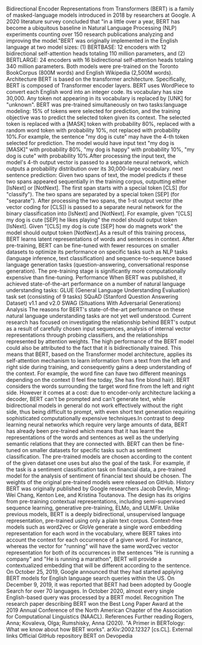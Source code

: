 Bidirectional Encoder Representations from Transformers (BERT) is a
family of masked-language models introduced in 2018 by researchers at
Google. A 2020 literature survey concluded that \"in a little over a
year, BERT has become a ubiquitous baseline in Natural Language
Processing (NLP) experiments counting over 150 research publications
analyzing and improving the model.\"BERT was originally implemented in
the English language at two model sizes: (1) BERTBASE: 12 encoders with
12 bidirectional self-attention heads totaling 110 million parameters,
and (2) BERTLARGE: 24 encoders with 16 bidirectional self-attention
heads totaling 340 million parameters. Both models were pre-trained on
the Toronto BookCorpus (800M words) and English Wikipedia (2,500M
words). Architecture BERT is based on the transformer architecture.
Specifically, BERT is composed of Transformer encoder layers. BERT uses
WordPiece to convert each English word into an integer code. Its
vocabulary has size 30,000. Any token not appearing in its vocabulary is
replaced by \[UNK\] for \"unknown\". BERT was pre-trained simultaneously
on two tasks:language modeling: 15% of tokens were selected for
prediction, and the training objective was to predict the selected token
given its context. The selected token is replaced with a \[MASK\] token
with probability 80%, replaced with a random word token with probability
10%, not replaced with probability 10%.For example, the sentence \"my
dog is cute\" may have the 4-th token selected for prediction. The model
would have input text \"my dog is \[MASK\]\" with probability 80%, \"my
dog is happy\" with probability 10%, \"my dog is cute\" with probability
10%.After processing the input text, the model\'s 4-th output vector is
passed to a separate neural network, which outputs a probability
distribution over its 30,000-large vocabulary. next sentence prediction:
Given two spans of text, the model predicts if these two spans appeared
sequentially in the training corpus, outputting either \[IsNext\] or
\[NotNext\]. The first span starts with a special token \[CLS\] (for
\"classify\"). The two spans are separated by a special token \[SEP\]
(for \"separate\"). After processing the two spans, the 1-st output
vector (the vector coding for \[CLS\]) is passed to a separate neural
network for the binary classification into \[IsNext\] and \[NotNext\].
For example, given \"\[CLS\] my dog is cute \[SEP\] he likes playing\"
the model should output token \[IsNext\]. Given \"\[CLS\] my dog is cute
\[SEP\] how do magnets work\" the model should output token
\[NotNext\].As a result of this training process, BERT learns latent
representations of words and sentences in context. After pre-training,
BERT can be fine-tuned with fewer resources on smaller datasets to
optimize its performance on specific tasks such as NLP tasks (language
inference, text classification) and sequence-to-sequence based language
generation tasks (question-answering, conversational response
generation). The pre-training stage is significantly more
computationally expensive than fine-tuning. Performance When BERT was
published, it achieved state-of-the-art performance on a number of
natural language understanding tasks: GLUE (General Language
Understanding Evaluation) task set (consisting of 9 tasks) SQuAD
(Stanford Question Answering Dataset) v1.1 and v2.0 SWAG (Situations
With Adversarial Generations) Analysis The reasons for BERT\'s
state-of-the-art performance on these natural language understanding
tasks are not yet well understood. Current research has focused on
investigating the relationship behind BERT\'s output as a result of
carefully chosen input sequences, analysis of internal vector
representations through probing classifiers, and the relationships
represented by attention weights. The high performance of the BERT model
could also be attributed to the fact that it is bidirectionally trained.
This means that BERT, based on the Transformer model architecture,
applies its self-attention mechanism to learn information from a text
from the left and right side during training, and consequently gains a
deep understanding of the context. For example, the word fine can have
two different meanings depending on the context (I feel fine today, She
has fine blond hair). BERT considers the words surrounding the target
word fine from the left and right side. However it comes at a cost: due
to encoder-only architecture lacking a decoder, BERT can\'t be prompted
and can\'t generate text, while bidirectional models in general do not
work effectively without the right side, thus being difficult to prompt,
with even short text generation requiring sophisticated computationally
expensive techniques.In contrast to deep learning neural networks which
require very large amounts of data, BERT has already been pre-trained
which means that it has learnt the representations of the words and
sentences as well as the underlying semantic relations that they are
connected with. BERT can then be fine-tuned on smaller datasets for
specific tasks such as sentiment classification. The pre-trained models
are chosen according to the content of the given dataset one uses but
also the goal of the task. For example, if the task is a sentiment
classification task on financial data, a pre-trained model for the
analysis of sentiment of financial text should be chosen. The weights of
the original pre-trained models were released on GitHub. History BERT
was originally published by Google researchers Jacob Devlin, Ming-Wei
Chang, Kenton Lee, and Kristina Toutanova. The design has its origins
from pre-training contextual representations, including semi-supervised
sequence learning, generative pre-training, ELMo, and ULMFit. Unlike
previous models, BERT is a deeply bidirectional, unsupervised language
representation, pre-trained using only a plain text corpus. Context-free
models such as word2vec or GloVe generate a single word embedding
representation for each word in the vocabulary, where BERT takes into
account the context for each occurrence of a given word. For instance,
whereas the vector for \"running\" will have the same word2vec vector
representation for both of its occurrences in the sentences \"He is
running a company\" and \"He is running a marathon\", BERT will provide
a contextualized embedding that will be different according to the
sentence. On October 25, 2019, Google announced that they had started
applying BERT models for English language search queries within the US.
On December 9, 2019, it was reported that BERT had been adopted by
Google Search for over 70 languages. In October 2020, almost every
single English-based query was processed by a BERT model. Recognition
The research paper describing BERT won the Best Long Paper Award at the
2019 Annual Conference of the North American Chapter of the Association
for Computational Linguistics (NAACL). References Further reading
Rogers, Anna; Kovaleva, Olga; Rumshisky, Anna (2020). \"A Primer in
BERTology: What we know about how BERT works\". arXiv:2002.12327
\[cs.CL\]. External links Official GitHub repository BERT on Devopedia
